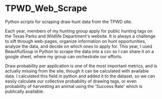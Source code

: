 # TPWD_Web_Scrape
Python scripts for scraping draw hunt data from the TPWD site.

Each year, members of my hunting group apply for public hunting tags on the Texas Parks and Wildlife Department's website.
It is always a challenge to sift through web-pages, organize information on hunt opportunities, analyze the data, and decide on which ones to apply for.
This year, I used BeautifulSoup in Python to scrape the data into a csv so I can share it on a google sheet, where my group can orchestrate our efforts.

Draw probability per application is one of the most important metrics, and is actually missing from the site, though it can be calculated with available data.
I calculated this field in python and added it to the dataset, so we can easily calculate our collective probability of drawing tags, or even probability of harvesting an animal using the 'Success Rate' which is publically available.


